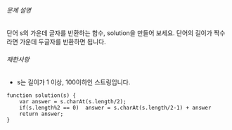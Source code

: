 ###### 문제 설명

단어 s의 가운데 글자를 반환하는 함수, solution을 만들어 보세요. 단어의 길이가 짝수라면 가운데 두글자를 반환하면 됩니다.

###### 재한사항

-   s는 길이가 1 이상, 100이하인 스트링입니다.

~~~ Js
function solution(s) {
    var answer = s.charAt(s.length/2);
    if(s.length%2 == 0)  answer = s.charAt(s.length/2-1) + answer
    return answer;
}


